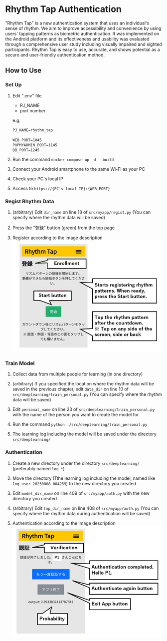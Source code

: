 

# Rhythm Tap Authentication

"Rhythm Tap" is a new authentication system that uses an individual's sense of rhythm. We aim to improve accessibility and convenience by using users' tapping patterns as biometric authentication. It was implemented on the Android platform and its effectiveness and usability was evaluated through a comprehensive user study including visually impaired and sighted participants. Rhythm Tap is easy to use, accurate, and shows potential as a secure and user-friendly authentication method.


## How to Use

### Set Up

1. Edit ".env" file
    - PJ_NAME
	- port number

    e.g.
    ```
    PJ_NAME=rhythm_tap

    WEB_PORT=1045
    PHPMYADMIN_PORT=1145
    DB_PORT=1245
    ```

1. Run the command `docker-compose up -d --build`

1. Connect your Android smartphone to the same Wi-Fi as your PC

1. Check your PC's local IP

1. Access to `https://{PC's local IP}:{WEB_PORT}`



### Regist Rhythm Data

1. (arbitrary) Edit `dir_name` on line 18 of `src/myapp/regist.py` (You can specify where the rhythm data will be saved)

1. Press the “登録” button (green) from the top page

1. Register according to the image description
![Regist](images/enrollment_start.jpg)


### Train Model

1. Collect data from multiple people for learning (in one directory)

1. (arbitrary) If you specified the location where the rhythm data will be saved in the previous chapter, edit `data_dir` on line 10 of `src/deeplearning/train_personal.py` (You can specify where the rhythm data will be saved)

1. Edit `personal_name` on line 23 of `src/deeplearning/train_personal.py` with the name of the person you want to create the model for

1. Run the command `python ./src/deeplearning/train_personal.py`

1. The learning log including the model will be saved under the directory `src/deeplearning/`


### Authentication

1. Create a new directory under the directory `src/deeplearning/` (preferably named `log_*`)

1. Move the directory (Tthe learning log including the model, named like `log_user_20230808_084259`) to the new directory you created

1. Edit `model_dir_name` on line 409 of `src/myapp/auth.py` with the new directory you created

1. (arbitrary) Edit `tmp_dir_name` on line 408 of `src/myapp/auth.py` (You can specify where the rhythm data during authentication will be saved)

1. Authentication according to the image description
![Authentication](images/verification_t.jpg)


